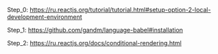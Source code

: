 Step_0:
  https://ru.reactjs.org/tutorial/tutorial.html#setup-option-2-local-development-environment

Step_1:
  https://github.com/gandm/language-babel#installation

Step_2:
  https://ru.reactjs.org/docs/conditional-rendering.html
